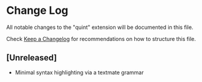 # Change Log

All notable changes to the "quint" extension will be documented in this file.

Check [Keep a Changelog](http://keepachangelog.com/) for recommendations on how to structure this file.

## [Unreleased]

- Minimal syntax highlighting via a textmate grammar
